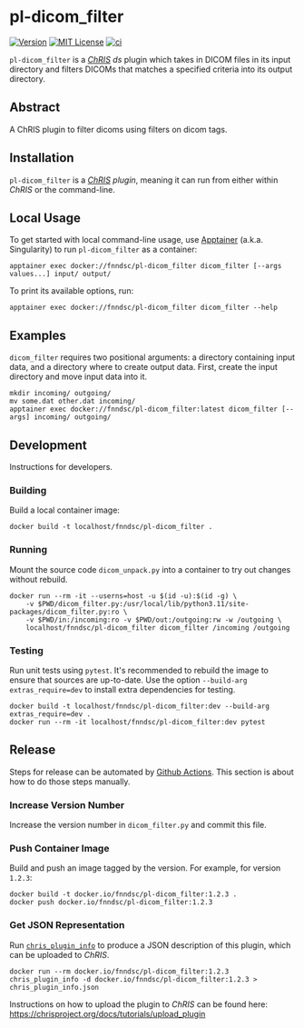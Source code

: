 # pl-dicom_filter

[![Version](https://img.shields.io/docker/v/fnndsc/pl-dicom_filter?sort=semver)](https://hub.docker.com/r/fnndsc/pl-dicom_filter)
[![MIT License](https://img.shields.io/github/license/fnndsc/pl-dicom_filter)](https://github.com/FNNDSC/pl-dicom_filter/blob/main/LICENSE)
[![ci](https://github.com/FNNDSC/pl-dicom_filter/actions/workflows/ci.yml/badge.svg)](https://github.com/FNNDSC/pl-dicom_filter/actions/workflows/ci.yml)

`pl-dicom_filter` is a [_ChRIS_](https://chrisproject.org/)
_ds_ plugin which takes in DICOM files in its input directory and filters DICOMs that 
matches a specified criteria into its output directory.

## Abstract

A ChRIS plugin to filter dicoms using filters on dicom tags.

## Installation

`pl-dicom_filter` is a _[ChRIS](https://chrisproject.org/) plugin_, meaning it can
run from either within _ChRIS_ or the command-line.

## Local Usage

To get started with local command-line usage, use [Apptainer](https://apptainer.org/)
(a.k.a. Singularity) to run `pl-dicom_filter` as a container:

```shell
apptainer exec docker://fnndsc/pl-dicom_filter dicom_filter [--args values...] input/ output/
```

To print its available options, run:

```shell
apptainer exec docker://fnndsc/pl-dicom_filter dicom_filter --help
```

## Examples

`dicom_filter` requires two positional arguments: a directory containing
input data, and a directory where to create output data.
First, create the input directory and move input data into it.

```shell
mkdir incoming/ outgoing/
mv some.dat other.dat incoming/
apptainer exec docker://fnndsc/pl-dicom_filter:latest dicom_filter [--args] incoming/ outgoing/
```

## Development

Instructions for developers.

### Building

Build a local container image:

```shell
docker build -t localhost/fnndsc/pl-dicom_filter .
```

### Running

Mount the source code `dicom_unpack.py` into a container to try out changes without rebuild.

```shell
docker run --rm -it --userns=host -u $(id -u):$(id -g) \
    -v $PWD/dicom_filter.py:/usr/local/lib/python3.11/site-packages/dicom_filter.py:ro \
    -v $PWD/in:/incoming:ro -v $PWD/out:/outgoing:rw -w /outgoing \
    localhost/fnndsc/pl-dicom_filter dicom_filter /incoming /outgoing
```

### Testing

Run unit tests using `pytest`.
It's recommended to rebuild the image to ensure that sources are up-to-date.
Use the option `--build-arg extras_require=dev` to install extra dependencies for testing.

```shell
docker build -t localhost/fnndsc/pl-dicom_filter:dev --build-arg extras_require=dev .
docker run --rm -it localhost/fnndsc/pl-dicom_filter:dev pytest
```

## Release

Steps for release can be automated by [Github Actions](.github/workflows/ci.yml).
This section is about how to do those steps manually.

### Increase Version Number

Increase the version number in `dicom_filter.py` and commit this file.

### Push Container Image

Build and push an image tagged by the version. For example, for version `1.2.3`:

```
docker build -t docker.io/fnndsc/pl-dicom_filter:1.2.3 .
docker push docker.io/fnndsc/pl-dicom_filter:1.2.3
```

### Get JSON Representation

Run [`chris_plugin_info`](https://github.com/FNNDSC/chris_plugin#usage)
to produce a JSON description of this plugin, which can be uploaded to _ChRIS_.

```shell
docker run --rm docker.io/fnndsc/pl-dicom_filter:1.2.3 chris_plugin_info -d docker.io/fnndsc/pl-dicom_filter:1.2.3 > chris_plugin_info.json
```

Instructions on how to upload the plugin to _ChRIS_ can be found here:
https://chrisproject.org/docs/tutorials/upload_plugin

